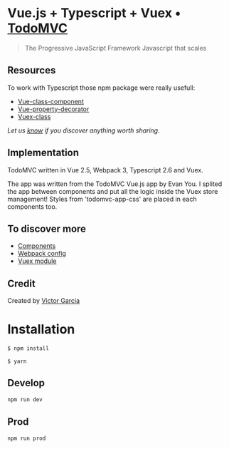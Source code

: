 # Vue.js + Typescript + Vuex • [TodoMVC](http://todomvc.com)

> The Progressive JavaScript Framework
> Javascript that scales


## Resources

To work with Typescript those npm package were really usefull:

- [Vue-class-component](https://github.com/vuejs/vue-class-component)
- [Vue-property-decorator](https://github.com/kaorun343/vue-property-decorator)
- [Vuex-class](https://github.com/ktsn/vuex-class)


*Let us [know](https://github.com/tastejs/todomvc/issues) if you discover anything worth sharing.*


## Implementation

TodoMVC written in Vue 2.5, Webpack 3, Typescript 2.6 and Vuex.

The app was written from the TodoMVC Vue.js app by Evan You.
I splited the app between components and put all the logic inside the Vuex store management!
Styles from 'todomvc-app-css' are placed in each components too.

## To discover more

* [Components](https://github.com/victorgarciaesgi/Vue-Typescript-TodoMvc/tree/master/src/components)
* [Webpack config](https://github.com/victorgarciaesgi/Vue-Typescript-TodoMvc/tree/master/config)
* [Vuex module](https://github.com/victorgarciaesgi/Vue-Typescript-TodoMvc/blob/master/src/store/TodoStore.ts)

## Credit

Created by [Victor Garcia](http://your-website.com)

# Installation

```bash
$ npm install
```

```
$ yarn
```

## Develop

```bash
npm run dev
```

## Prod

```bash
npm run prod
```